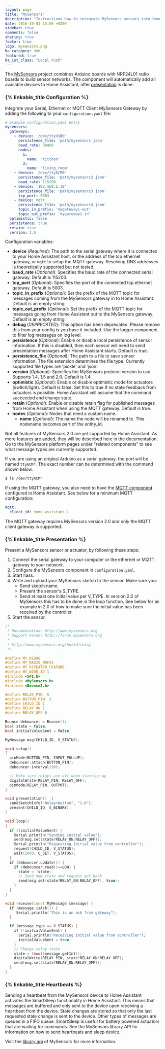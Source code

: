 ```yaml
---
layout: page
title: "MySensors"
description: "Instructions how to integrate MySensors sensors into Home Assistant."
date: 2016-10-01 15:00 +0200
sidebar: true
comments: false
sharing: true
footer: true
logo: mysensors.png
ha_category: Hub
featured: true
ha_iot_class: "Local Push"
---
```


The [MySensors](https://www.mysensors.org) project combines Arduino boards with NRF24L01 radio boards to build sensor networks. The component will automatically add all available devices to Home Assistant, after [presentation](#presentation) is done.

### {% linkable_title Configuration %}

Integrate your Serial, Ethernet or MQTT Client MySensors Gateway by adding the following to your `configuration.yaml` file:

```yaml
# Example configuration.yaml entry
mysensors:
  gateways:
    - device: '/dev/ttyUSB0'
      persistence_file: 'path/mysensors.json'
      baud_rate: 38400
      nodes:
        1: 
          name: 'kitchen'
        3: 
          name: 'living_room'
    - device: '/dev/ttyACM0'
      persistence_file: 'path/mysensors2.json'
      baud_rate: 115200
    - device: '192.168.1.18'
      persistence_file: 'path/mysensors3.json'
      tcp_port: 5003
    - device: mqtt
      persistence_file: 'path/mysensors4.json'
      topic_in_prefix: 'mygateway1-out'
      topic_out_prefix: 'mygateway1-in'
  optimistic: false
  persistence: true
  retain: true
  version: 2.0
```

Configuration variables:

- **device** (*Required*): The path to the serial gateway where it is connected to your Home Assistant host, or the address of the tcp ethernet gateway, or `mqtt` to setup the MQTT gateway. Resolving DNS addresses is theoretically supported but not tested.
- **baud_rate** (*Optional*): Specifies the baud rate of the connected serial gateway. Default is 115200.
- **tcp_port** (*Optional*): Specifies the port of the connected tcp ethernet gateway. Default is 5003.
- **topic_in_prefix** (*Optional*): Set the prefix of the MQTT topic for messages coming from the MySensors gateway in to Home Assistant. Default is an empty string.
- **topic_out_prefix** (*Optional*): Set the prefix of the MQTT topic for messages going from Home Assistant out to the MySensors gateway. Default is an empty string.
- **debug** (*DEPRECATED*): This option has been deprecated. Please remove this from your config is you have it included. Use the logger component to filter log messages on log level.
- **persistence** (*Optional*): Enable or disable local persistence of sensor information. If this is disabled, then each sensor will need to send presentation messages after Home Assistant starts. Default is true.
- **persistence_file** (*Optional*): The path to a file to save sensor information. The file extension determines the file type. Currently supported file types are 'pickle' and 'json'.
- **version** (*Optional*): Specifies the MySensors protocol version to use. Supports 1.4, 1.5 and 2.0. Default is 1.4.
- **optimistic** (*Optional*): Enable or disable optimistic mode for actuators (switch/light). Default is false. Set this to true if no state feedback from actuators is possible. Home Assistant will assume that the command succeeded and change state.
- **retain** (*Optional*): Enable or disable retain flag for published messages from Home Assistant when using the MQTT gateway. Default is true.
- **nodes** (*Optional*): Nodes that need a custom name.
  - **name** (*Optional*): The name the node will be renamed to. This nodename becomes part of the entity_id.

<p class='note'>
Not all features of MySensors 2.0 are yet supported by Home Assistant. As more features are added, they will be described here in the documentation. Go to the MySensors platform pages under "related components" to see what message types are currently supported.
</p>

If you are using an original Arduino as a serial gateway, the port will be named `ttyACM*`. The exact number can be determined with the command shown below.

```bash
$ ls /dev/ttyACM*
```

If using the MQTT gateway, you also need to have the [MQTT component](/components/mqtt/) configured in Home Assistant. See below for a minimum MQTT configuration:

```yaml
mqtt:
  client_id: home-assistant-1
```

<p class='note'>
The MQTT gateway requires MySensors version 2.0 and only the MQTT client gateway is supported.
</p>

### {% linkable_title Presentation %}

Present a MySensors sensor or actuator, by following these steps:

1. Connect the serial gateway to your computer or the ethernet or MQTT gateway to your network.
2. Configure the MySensors component in `configuration.yaml`.
3. Start hass.
4. Write and upload your MySensors sketch to the sensor. Make sure you:
    - Send sketch name.
    - Present the sensor's S_TYPE.
    - Send at least one initial value per V_TYPE. In version 2.0 of MySensors this has to be done in the loop function. See below for an example in 2.0 of how to make sure the initial value has been received by the controller.
5. Start the sensor.

```cpp
/*
 * Documentation: http://www.mysensors.org
 * Support Forum: http://forum.mysensors.org
 *
 * http://www.mysensors.org/build/relay
 */

#define MY_DEBUG
#define MY_RADIO_NRF24
#define MY_REPEATER_FEATURE
#define MY_NODE_ID 1
#include <SPI.h>
#include <MySensors.h>
#include <Bounce2.h>

#define RELAY_PIN  5
#define BUTTON_PIN  3
#define CHILD_ID 1
#define RELAY_ON 1
#define RELAY_OFF 0

Bounce debouncer = Bounce();
bool state = false;
bool initialValueSent = false;

MyMessage msg(CHILD_ID, V_STATUS);

void setup()
{
  pinMode(BUTTON_PIN, INPUT_PULLUP);
  debouncer.attach(BUTTON_PIN);
  debouncer.interval(10);

  // Make sure relays are off when starting up
  digitalWrite(RELAY_PIN, RELAY_OFF);
  pinMode(RELAY_PIN, OUTPUT);
}

void presentation()  {
  sendSketchInfo("Relay+button", "1.0");
  present(CHILD_ID, S_BINARY);
}

void loop()
{
  if (!initialValueSent) {
    Serial.println("Sending initial value");
    send(msg.set(state?RELAY_ON:RELAY_OFF));
    Serial.println("Requesting initial value from controller");
    request(CHILD_ID, V_STATUS);
    wait(2000, C_SET, V_STATUS);
  }
  if (debouncer.update()) {
    if (debouncer.read()==LOW) {
      state = !state;
      // Send new state and request ack back
      send(msg.set(state?RELAY_ON:RELAY_OFF), true);
    }
  }
}

void receive(const MyMessage &message) {
  if (message.isAck()) {
     Serial.println("This is an ack from gateway");
  }

  if (message.type == V_STATUS) {
    if (!initialValueSent) {
      Serial.println("Receiving initial value from controller");
      initialValueSent = true;
    }
    // Change relay state
    state = (bool)message.getInt();
    digitalWrite(RELAY_PIN, state?RELAY_ON:RELAY_OFF);
    send(msg.set(state?RELAY_ON:RELAY_OFF));
  }
}
```

### {% linkable_title Heartbeats %}

Sending a heartbeat from the MySensors device to Home Assistant activates the SmartSleep functionality in Home Assistant. This means that messages are buffered and only sent to the device upon receiving a heartbeat from the device. State changes are stored so that only the last requested state change is sent to the device. Other types of messages are queued in a FIFO queue. SmartSleep is useful for battery powered actuators that are waiting for commands.  See the MySensors library API for information on how to send heartbeats and sleep device.  


Visit the [library api][MySensors library api] of MySensors for more information.

[MySensors library api]: http://www.mysensors.org/download
